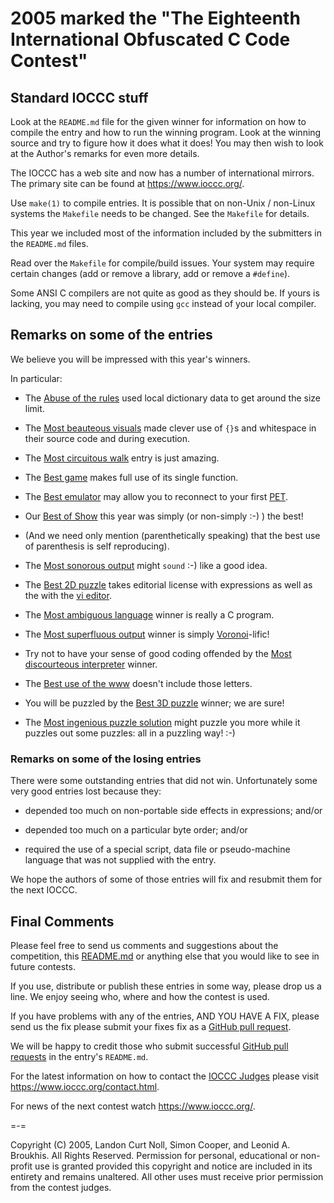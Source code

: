 # 2005 marked the "The Eighteenth International Obfuscated C Code Contest"


## Standard IOCCC stuff

Look at the `README.md` file for the given winner for information
on how to compile the entry and how to run the winning program.
Look at the winning source and try to figure how it does what it does!
You may then wish to look at the Author's remarks for even more details.

The IOCCC has a web site and now has a number of international mirrors.
The primary site can be found at <https://www.ioccc.org/>.

Use `make(1)` to compile entries.  It is possible that on non-Unix / non-Linux
systems the `Makefile` needs to be changed.  See the `Makefile` for details.

This year we included most of the information included by the submitters
in the `README.md` files.

Read over the `Makefile` for compile/build issues.  Your system may require
certain changes (add or remove a library, add or remove a `#define`).

Some ANSI C compilers are not quite as good as they should be.  If
yours is lacking, you may need to compile using `gcc` instead of your
local compiler.


## Remarks on some of the entries

We believe you will be impressed with this year's winners.

In particular:

+ The [Abuse of the rules](klausler/klausler.c) used local dictionary data to
get around the size limit.

+ The [Most beauteous visuals](vince/vince.c) made clever use of `{}`s and
whitespace in their source code and during execution.

+ The [Most circuitous walk](vik/vik.c) entry is just amazing.

+ The [Best game](toledo/toledo.c) makes full use of its single function.

+ The [Best emulator](sykes) may allow you to reconnect to your first
[PET](https://en.wikipedia.org/wiki/Commodore_PET).

+ Our [Best of Show](persano/persano.c) this year was simply (or non-simply :-) ) the best!

+ (And we need only mention (parenthetically speaking) that the best use of parenthesis is self reproducing).

+ The [Most sonorous output](jetro/jetro.c) might `sound` :-) like a good idea.

+ The [Best 2D puzzle](giljade/giljade.c) takes editorial license with expressions as well as the
with the [vi editor](https://en.wikipedia.org/wiki/Vi).

+ The [Most ambiguous language](chia/chia.c) winner is really a C program.

+ The [Most superfluous output](boutines/boutines.c) winner is simply
[Voronoi](Voronoi)-lific!

+ Try not to have your sense of good coding offended by the [Most
discourteous interpreter](timwi/timwi.c) winner.

+ The [Best use of the www](mynx/mynx.c) doesn't include those letters.

+ You will be puzzled by the [Best 3D puzzle](anon/anon.c) winner; we are sure!

+ The [Most ingenious puzzle solution](aidan/aidan.c) might puzzle you more while it
puzzles out some puzzles: all in a puzzling way!  :-)

### Remarks on some of the losing entries

There were some outstanding entries that did not win.  Unfortunately
some very good entries lost because they:

+ depended too much on non-portable side effects in expressions; and/or

+ depended too much on a particular byte order; and/or

+ required the use of a special script, data file or pseudo-machine
  language that was not supplied with the entry.

We hope the authors of some of those entries will fix and resubmit
them for the next IOCCC.


## Final Comments

Please feel free to send us comments and suggestions about the competition, this
[README.md](README.md) or anything else that you would like to see in future
contests.

If you use, distribute or publish these entries in some way, please drop
us a line.  We enjoy seeing who, where and how the contest is used.

If you have problems with any of the entries, AND YOU HAVE A FIX, please
send us the fix please submit your fixes fix as a [GitHub pull
request](https://github.com/ioccc-src/temp-test-ioccc/pulls).

We will be happy to credit those who submit successful [GitHub pull
requests](https://github.com/ioccc-src/temp-test-ioccc/pulls) in the entry's
`README.md`.


For the latest information on how to contact the [IOCCC
Judges](https://www.ioccc.org/judges.html) please visit
<https://www.ioccc.org/contact.html>.

For news of the next contest watch <https://www.ioccc.org/>.

=-=

Copyright (C) 2005, Landon Curt Noll, Simon Cooper, and Leonid A.
Broukhis. All Rights Reserved. Permission for personal, educational
or non-profit use is granted provided this copyright and notice are
included in its entirety and remains unaltered.  All other uses
must receive prior permission from the contest judges.
